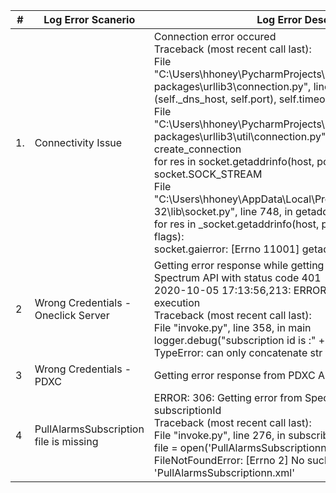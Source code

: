 |#|Log Error Scanerio|Log Error Description|
|--|--|--|
|1.|Connectivity Issue |Connection error occured<br>Traceback (most recent call last):<br>File "C:\Users\hhoney\PycharmProjects\pythonProject1\venv\lib\site-packages\urllib3\connection.py", line 160, in _new_conn<br>(self._dns_host, self.port), self.timeout, **extra_kw<br>File "C:\Users\hhoney\PycharmProjects\pythonProject1\venv\lib\site-packages\urllib3\util\connection.py", line 61, in create_connection<br>for res in socket.getaddrinfo(host, port, family, socket.SOCK_STREAM<br>File "C:\Users\hhoney\AppData\Local\Programs\Python\Python37-32\lib\socket.py", line 748, in getaddrinfo<br>for res in _socket.getaddrinfo(host, port, family, type, proto, flags):<br>socket.gaierror: [Errno 11001] getaddrinfo failed|
|2|Wrong Credentials -Oneclick Server|Getting error response while getting subscriptionId from Spectrum API with status code 401<br>2020-10-05 17:13:56,213: ERROR: 369: Error in script execution<br>Traceback (most recent call last):<br>File "invoke.py", line 358, in main<br>logger.debug("subscription id is :" + subscriptionId)<br>TypeError: can only concatenate str (not "NoneType") to str|
|3|Wrong Credentials -PDXC|Getting error response from PDXC API with status code 403|
|4|PullAlarmsSubscription file is missing|ERROR: 306: Getting error from Spectrum API while getting subscriptionId<br>Traceback (most recent call last):<br>File "invoke.py", line 276, in subscribeAlarm<br>file = open('PullAlarmsSubscriptionn.xml', 'r')<br>FileNotFoundError: [Errno 2] No such file or directory: 'PullAlarmsSubscriptionn.xml'|
